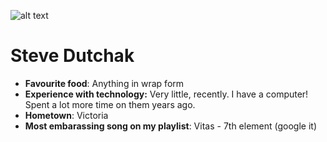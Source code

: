 ![alt text](https://scontent-sea1-1.xx.fbcdn.net/v/t31.0-8/19095520_1098866116882306_2484495469433109972_o.jpg?oh=e8dd762a838711f38f70b6114b7824a6&oe=5A45C8FE)
# Steve Dutchak

* __Favourite food__: Anything in wrap form
* __Experience with technology:__ Very little, recently. I have a computer! Spent a lot more time on them years ago.
* __Hometown__: Victoria
* __Most embarassing song on my playlist__: Vitas - 7th element (google it)
